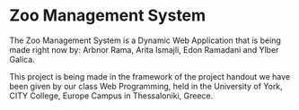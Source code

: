 # Zoo Management System
The Zoo Management System is a Dynamic Web Application that is being made right now by:
Arbnor Rama, 
Arita Ismajli, 
Edon Ramadani and 
Ylber Galica.

This project is being made in the framework of the project handout we have been given by our class Web Programming, held in the University of York, CITY College, Europe Campus in Thessaloniki, Greece.